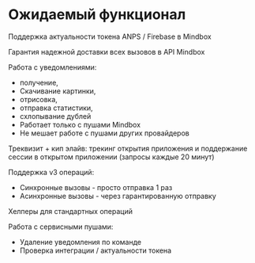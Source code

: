 # Ожидаемый функционал

Поддержка актуальности токена ANPS / Firebase в Mindbox

Гарантия надежной доставки всех вызовов в API Mindbox

Работа с уведомлениями:
- получение, 
- Скачивание картинки, 
- отрисовка, 
- отправка статистики, 
- схлопывание дублей
- Работает только с пушами Mindbox 
- Не мешает работе с пушами других провайдеров

Треквизит + кип элайв: трекинг открытия приложения и поддержание сессии в открытом приложении (запросы каждые 20 минут)

Поддержка v3 операций: 
- Синхронные вызовы - просто отправка 1 раз
- Асинхронные  вызовы - через гарантированную отправку

Хелперы для стандартных операций

Работа с сервисными пушами:
- Удаление уведомления по команде
- Проверка интеграции / актуальности токена
